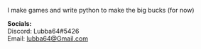 I make games and write python to make the big bucks (for now)

**Socials:**  
Discord: Lubba64#5426  
Email: lubba64@Gmail.com  
